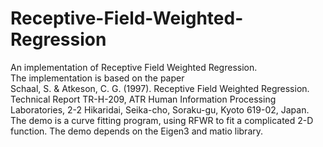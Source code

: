 # Receptive-Field-Weighted-Regression
An implementation of Receptive Field Weighted Regression.  
The implementation is based on the paper  
Schaal, S. & Atkeson, C. G. (1997). Receptive Field Weighted Regression. Technical Report TR-H-209, ATR Human Information Processing Laboratories, 2-2 Hikaridai, Seika-cho, Soraku-gu, Kyoto 619-02, Japan.  
The demo is a curve fitting program, using RFWR to fit a complicated 2-D function. The demo depends on the Eigen3 and matio library.  
